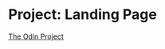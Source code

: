 # Project: Landing Page
[The Odin Project](https://www.theodinproject.com/lessons/foundations-landing-page)
